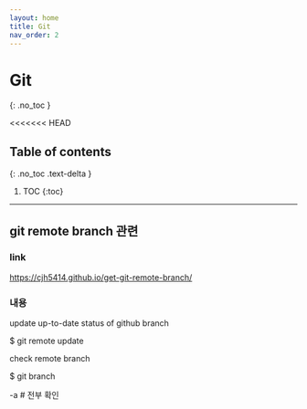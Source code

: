 ```yaml
---
layout: home
title: Git
nav_order: 2
---
```


# Git
{: .no_toc }

<<<<<<< HEAD
## Table of contents
{: .no_toc .text-delta }

1. TOC
{:toc}

---

## git remote branch 관련

### link 
https://cjh5414.github.io/get-git-remote-branch/

### 내용
update up-to-date status of github branch

$ git remote update

check remote branch

$ git branch 

\-a # 전부 확인